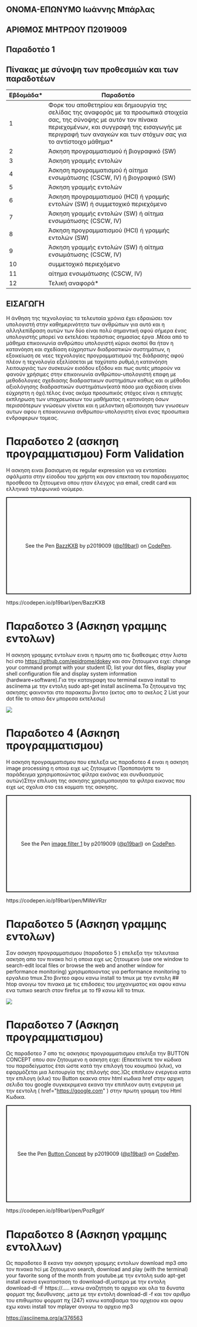 ##  ΟΝΟΜΑ-ΕΠΩΝΥΜΟ   Ιωάννης Μπάρλας
##  ΑΡΙΘΜΟΣ ΜΗΤΡΩΟΥ Π2019009
##  Παραδοτέο 1

## Πίνακας με σύνοψη των προθεσμιών και των παραδοτέων


| Εβδομάδα* | Παραδοτέο |
| --- | --- |
| 1 | Φορκ του αποθετηρίου και δημιουργία της σελίδας της αναφοράς με τα προσωπικά στοιχεία σας, της σύνοψης με αυτόν τον πίνακα περιεχομένων, και συγγραφή της εισαγωγής με περιγραφή των αναγκών και των στόχων σας για το αντίστοιχο μάθημα* |
| 2 | Άσκηση προγραμματισμού ή βιογραφικό  (SW) | https://static.codepen.io/assets/embed/ei.js"></script>
| 3 | Άσκηση γραμμής εντολών |
| 4 | Άσκηση προγραμματισμού ή αίτημα ενσωμάτωσης (CSCW, IV) ή βιογραφικό  (SW) |
| 5 | Άσκηση γραμμής εντολών |
| 6 | Άσκηση προγραμματισμού (HCI) ή γραμμής εντολών (SW) ή συμμετοχικό περιεχόμενο |
| 7 | Άσκηση γραμμής εντολών (SW) ή αίτημα ενσωμάτωσης (CSCW, IV) |
| 8 | Άσκηση προγραμματισμού (HCI) ή γραμμής εντολών (SW) |
| 9 | Άσκηση γραμμής εντολών (SW) ή αίτημα ενσωμάτωσης (CSCW, IV) |
| 10 | συμμετοχικό περιεχόμενο |
| 11 | αίτημα ενσωμάτωσης (CSCW, IV) |
| 12 | Τελική αναφορά* |

## ΕΙΣΑΓΩΓΗ

Η άνθηση της τεχνολογίας τα τελευταία χρόνια έχει εδραιώσει τον υπολογιστή στην καθημερινότητα των ανθρώπων  για αυτό και η αλληλεπίδραση αυτών των δύο είναι πολύ σημαντική αφού σήμερα ένας υπολογιστής μπορεί να εκτελέσει τεράστιας σημασίας  έργα .Μέσα από το μάθημα επικοινωνία ανθρώπου υπολογιστή κύριοι σκοποί θα ήταν η κατανόηση και σχεδίαση εύχρηστων διαδραστικών συστημάτων, η εξοικείωση σε νεες τεχνολογίες προγραμματισμού της διάδρασης αφού πλέον η τεχνολογία εξελίσσεται με ταχύτατο ρυθμό,η κατανόηση λειτουργιάς των συσκευών εισόδου εξόδου και πως αυτές μπορούν να φανούν χρήσιμες στην επικοινωνία ανθρώπου-υπολογιστή επαφη με μεθοδολογιες σχεδιασης διαδραστικων συστημάτων καθως και οι μέθοδοι αξιολόγησης διαδραστικών συστημάτων(κατά πόσο μια σχεδίαση είναι εύχρηστη η όχι).τέλος ένας ακόμα προσωπικός στόχος είναι  η επιτυχής  εκπληρωση των υποχρεωσεων του μαθήματος η κατανόηση όσων περισσότερων γνώσεων γίνεται και η μελοντικη αξιοποιηση των γνωσεων αυτων αφου η εποικοινωνια ανθρωπου-υπολογιστη είναι ενας προσωπικα ενδραφερων τομεας.

# Παραδοτεο 2 (ασκηση προγραμματισμου) Form Validation
Η ασκηση ειναι βασισμενη σε regular expression για να εντοπίσει σφάλματα στην είσοδου του χρήστη και σαν επεκταση του παραδειγματος προσθεσα τα ζητουμενα οπου ηταν έλεγχος για email, credit card και ελληνικό τηλεφωνικό νούμερο.
<p class="codepen" data-height="265" data-theme-id="light" data-default-tab="html,result" data-user="p19barl" data-slug-hash="BazzKXB" style="height: 265px; box-sizing: border-box; display: flex; align-items: center; justify-content: center; border: 2px solid; margin: 1em 0; padding: 1em;" data-pen-title="BazzKXB">
  <span>See the Pen <a href="https://codepen.io/p19barl/pen/BazzKXB">
  BazzKXB</a> by p2019009 (<a href="https://codepen.io/p19barl">@p19barl</a>)
  on <a href="https://codepen.io">CodePen</a>.</span>
</p>
https://codepen.io/p19barl/pen/BazzKXB





# Παραδοτεο 3 (Ασκηση γραμμης εντολων)
Η ασκηση γραμμης εντολων ειναι η πρωτη απο τις διαθεσιμες στην λιστα hci στο https://github.com/epidrome/dokey και σαν ζητουμενα ειχε: change your command prompt with your student ID, list your dot files, display your shell configuration file and display system information (hardware+software).Για την καταγραφη του terminal εκανα install το asciinema με την εντολη sudo apt-get install asciinema.Τα ζητουμενα της ασκησης φαινονται στο παρακατω βιντεο (εκτος απο το σκελος 2 List your dot file το οποιο δεν μπορεσα εκτελεσω)

<a href="https://asciinema.org/a/367959" target="_blank"><img src="https://asciinema.org/a/367959.svg" /></a>




# Παραδοτεο 4 (Ασκηση προγραμματισμου)
Η ασκηση προγραμματισμου που επελεξα ως παραδοτεο 4 ειναι η ασκηση image processing η οποια ειχε ως ζητουμενο (Τροποποιήστε το παράδειγμα χρησιμοποιώντας φίλτρα εικόνας και συνδυασμούς αυτών)Στην επιλυση της ασκησης χρησιμοποιησα τα φιλτρα εικονας που ειχε ως σχολια στο css κομματι της ασκησης.

<p class="codepen" data-height="265" data-theme-id="light" data-default-tab="css,result" data-user="p19barl" data-slug-hash="MWeVRzr" style="height: 265px; box-sizing: border-box; display: flex; align-items: center; justify-content: center; border: 2px solid; margin: 1em 0; padding: 1em;" data-pen-title="image filter 1">
  <span>See the Pen <a href="https://codepen.io/p19barl/pen/MWeVRzr">
  image filter 1</a> by p2019009 (<a href="https://codepen.io/p19barl">@p19barl</a>)
  on <a href="https://codepen.io">CodePen</a>.</span>
</p>
https://codepen.io/p19barl/pen/MWeVRzr




# Παραδοτεο 5 (Ασκηση γραμμης εντολων)
Σαν ασκηση προγραμματισμου (παραδοτεο 5 ) επελεξα την τελευταια ασκηση απο τον πινακα hci η οποια ειχε ως ζητουμενο (use one window to search-edit local files or browse the web and another window for performance monitoring) χρησιμοποιοντας για performance monitoring το εργαλειο tmux.Στο βιντεο αφου κανω install το tmux με την εντολη ## htop ανοιγω τον πινακα με τις επιδοσεις του μηχανιματος και αφου κανω ενα τυπικο search στον firefox με το f9 κανω kill το tmux.

<a href="https://asciinema.org/a/371806" target="_blank"><img src="https://asciinema.org/a/371806.svg" /></a>


# Παραδοτεο 7 (Ασκηση προγραμματισμου)
Ως παραδοτεο 7 απο τις ασκησεις προγραμματισμου επελιξα την BUTTON CONCEPT οπου σαν ζητουμενο η ασκηση ειχε: (Eπεκτείνετε τον κώδικα του παραδείγματος έτσι ώστε κατά την επιλογή του κουμπιού (κλικ), να εφαρμόζεται μια λειτουργία της επιλογής σας.)Ως επιπλεον ενεργεια κατα την επιλογη (κλικ) του Button εκακνα στον html κωδικα href στην αρχικη σελιδα του google συγκεκριμενα εκανα την επιπλεον αυτη ενεργεια με την εεντολη ( href="https://google.com" ) στην πρωτη γραμμη του Html Κωδικα.


<p class="codepen" data-height="265" data-theme-id="light" data-default-tab="css,result" data-user="p19barl" data-slug-hash="PozRgpY" style="height: 265px; box-sizing: border-box; display: flex; align-items: center; justify-content: center; border: 2px solid; margin: 1em 0; padding: 1em;" data-pen-title="Button Concept">
  <span>See the Pen <a href="https://codepen.io/p19barl/pen/PozRgpY">
  Button Concept</a> by p2019009 (<a href="https://codepen.io/p19barl">@p19barl</a>)
  on <a href="https://codepen.io">CodePen</a>.</span>
</p>
<script async src="https://static.codepen.io/assets/embed/ei.js"></script>
https://codepen.io/p19barl/pen/PozRgpY





# Παραδοτεο 8 (Ασκηση γραμμης εντολλων)

Ως παραδοτεο 8 εκανα την  ασκηση γραμμης εντολων download mp3 απο τον πινακα hci με ζητουμενο search, download and play (with the terminal) your favorite song of the month from youtube.με την εντολη sudo apt-get install εκανα εγκατασταση το download-dl,υστερα με την εντολη download-dl -F https://..... κανω αναζητηση το αρχειο και ολα τα δυνατα φορματ της διευθυνσης .μετα με την εντολη download-dl -f και τον αριθμο του επιθυμιτου φορματ πχ (247) κανω καταβασμα του αρχειου και αφου εχω κανει install τον mplayer ανοιγω το αρχειο mp3 

https://asciinema.org/a/376563






